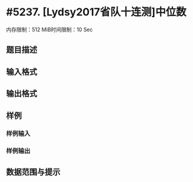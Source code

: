 # #5237. [Lydsy2017省队十连测]中位数

内存限制：512 MiB时间限制：10 Sec

## 题目描述

## 输入格式

## 输出格式

## 样例

### 样例输入

### 样例输出

## 数据范围与提示
